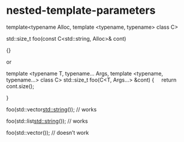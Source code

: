 # nested-template-parameters

template<typename Alloc, template <typename, typename> class C>

std::size_t foo(const C<std::string, Alloc>& cont)

{}

or

template <typename T, typename... Args, template <typename, typename...>
class C>
std::size_t foo(C<T, Args...> &cont)
 {
     return cont.size();

}

foo(std::vector<std::string>()); // works

foo(std::list<std::string>()); // works

foo(std::vector<int>()); // doesn’t work


